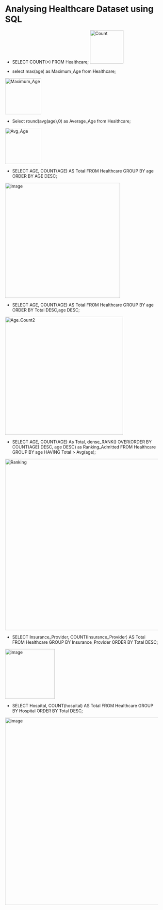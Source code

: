 # Analysing Healthcare Dataset using SQL

- SELECT COUNT(*) FROM Healthcare;
  <img width="110" alt="Count" src="https://github.com/ShivamNIT/Data-Analysis-SQL/assets/97026504/c3c94835-2f4a-4616-8994-5d4c206a9629">

- select max(age) as Maximum_Age from Healthcare;
<img width="119" alt="Maximum_Age" src="https://github.com/ShivamNIT/Data-Analysis-SQL/assets/97026504/73edeeb6-9f5c-4b09-af9b-e98780974a51">

- Select round(avg(age),0) as Average_Age from Healthcare;
<img width="119" alt="Avg_Age" src="https://github.com/ShivamNIT/Data-Analysis-SQL/assets/97026504/89e7229e-f216-4347-bec4-2ca21b81d2f1">

- SELECT AGE, COUNT(AGE) AS Total
FROM Healthcare
GROUP BY age
ORDER BY AGE DESC;
<img width="379" alt="image" src="https://github.com/ShivamNIT/Data-Analysis-SQL/assets/97026504/a95500f9-a680-4fc6-936d-73fdd450bcbb">

- SELECT AGE, COUNT(AGE) AS Total
FROM Healthcare
GROUP BY age
ORDER BY Total DESC,age DESC;
<img width="389" alt="Age_Count2" src="https://github.com/ShivamNIT/Data-Analysis-SQL/assets/97026504/a46302ab-b1ba-4296-b2df-a26c81fded7a">

- SELECT AGE, COUNT(AGE) As Total, dense_RANK() OVER(ORDER BY COUNT(AGE) DESC, age DESC) as Ranking_Admitted 
FROM Healthcare
GROUP BY age
HAVING Total > Avg(age);
<img width="564" alt="Ranking" src="https://github.com/ShivamNIT/Data-Analysis-SQL/assets/97026504/0bcfd2c5-808d-4f5f-9aca-2df5b0c0cf1c">

- SELECT Insurance_Provider, COUNT(Insurance_Provider) AS Total 
FROM Healthcare
GROUP BY Insurance_Provider
ORDER BY Total DESC;
<img width="164" alt="image" src="https://github.com/ShivamNIT/Data-Analysis-SQL/assets/97026504/c5deb274-7a68-4499-8014-457ef0cd06bc">

- SELECT Hospital, COUNT(hospital) AS Total 
FROM Healthcare
GROUP BY Hospital
ORDER BY Total DESC;
<img width="617" alt="image" src="https://github.com/ShivamNIT/Data-Analysis-SQL/assets/97026504/af77bfc7-2529-4be7-a7d8-915815b0a957">


